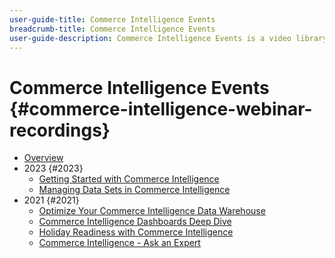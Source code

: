 ```yaml
---
user-guide-title: Commerce Intelligence Events
breadcrumb-title: Commerce Intelligence Events
user-guide-description: Commerce Intelligence Events is a video library where experts and peers have shared their thoughts and ideas on Adobe Commerce Intelligence.
---
```


# Commerce Intelligence Events  {#commerce-intelligence-webinar-recordings}

+ [Overview](overview.md)
+ 2023 {#2023}
  + [Getting Started with Commerce Intelligence](2023/getting-started.md)
  + [Managing Data Sets in Commerce Intelligence](2023/manage-data-sets.md)
+ 2021 {#2021}
  + [Optimize Your Commerce Intelligence Data Warehouse](2021-22/optimize-data-warehouse.md)
  + [Commerce Intelligence Dashboards Deep Dive](2021-22/dashboards-deep-dive.md)
  + [Holiday Readiness with Commerce Intelligence](2021-22/holiday-readiness.md)
  + [Commerce Intelligence - Ask an Expert](2021-22/ask-expert.md)
  
<!--+ Commerce Events {#commerce-events}
  + [Overview](commerce-events/overview.md)
  + 2022 {#2022}
    + [Top Tips and Tricks for Adobe Campaign Standard](customer-journeys/2022/tips-and-tricks.md)
    + [Develop and customize data models in Adobe [!DNL Campaign Classic]](customer-journeys/2022/data-models.md)

+ Data and insights {#commerce-release-updates}
  + [Overview](commerce-release-updates/overview.md)
  + 2022 {#2022}
    + [Innovations and trends](data-and-insights/2022/innovations.md)
    + [Sensei and Analysis Workspace](data-and-insights/2022/sensei.md)
    + [Personalize and automate with Adobe Target](data-and-insights/2022/personalize.md)
    + [Analytics and Target applications for Mobile and Apps](data-and-insights/2022/mobile-and-apps.md)
    + [Cross Device Analytics and Customer Journey Analytics](data-and-insights/2022/cross-device-analytics.md) -->